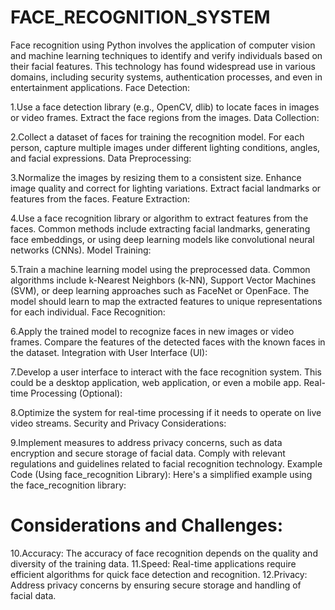 # FACE_RECOGNITION_SYSTEM
Face recognition using Python involves the application of computer vision and machine learning techniques to identify and verify individuals based on their facial features. This technology has found widespread use in various domains, including security systems, authentication processes, and even in entertainment applications.
Face Detection:

1.Use a face detection library (e.g., OpenCV, dlib) to locate faces in images or video frames.
Extract the face regions from the images.
Data Collection:

2.Collect a dataset of faces for training the recognition model.
For each person, capture multiple images under different lighting conditions, angles, and facial expressions.
Data Preprocessing:

3.Normalize the images by resizing them to a consistent size.
Enhance image quality and correct for lighting variations.
Extract facial landmarks or features from the faces.
Feature Extraction:

4.Use a face recognition library or algorithm to extract features from the faces.
Common methods include extracting facial landmarks, generating face embeddings, or using deep learning models like convolutional neural networks (CNNs).
Model Training:

5.Train a machine learning model using the preprocessed data.
Common algorithms include k-Nearest Neighbors (k-NN), Support Vector Machines (SVM), or deep learning approaches such as FaceNet or OpenFace.
The model should learn to map the extracted features to unique representations for each individual.
Face Recognition:

6.Apply the trained model to recognize faces in new images or video frames.
Compare the features of the detected faces with the known faces in the dataset.
Integration with User Interface (UI):

7.Develop a user interface to interact with the face recognition system.
This could be a desktop application, web application, or even a mobile app.
Real-time Processing (Optional):

8.Optimize the system for real-time processing if it needs to operate on live video streams.
Security and Privacy Considerations:

9.Implement measures to address privacy concerns, such as data encryption and secure storage of facial data.
Comply with relevant regulations and guidelines related to facial recognition technology.
Example Code (Using face_recognition Library):
Here's a simplified example using the face_recognition library:

# Considerations and Challenges:
10.Accuracy: The accuracy of face recognition depends on the quality and diversity of the training data.
11.Speed: Real-time applications require efficient algorithms for quick face detection and recognition.
12.Privacy: Address privacy concerns by ensuring secure storage and handling of facial data.
